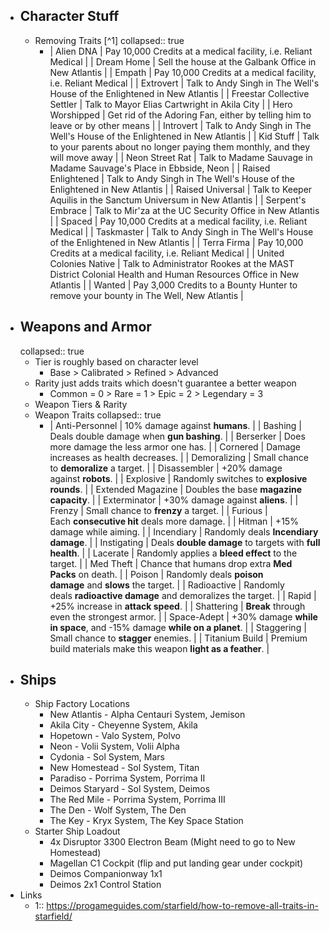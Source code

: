 - ## Character Stuff
	- Removing Traits [^1]
	  collapsed:: true
		- | Alien DNA | Pay 10,000 Credits at a medical facility, i.e. Reliant Medical |
		  | Dream Home | Sell the house at the Galbank Office in New Atlantis |
		  | Empath | Pay 10,000 Credits at a medical facility, i.e. Reliant Medical |
		  | Extrovert | Talk to Andy Singh in The Well's House of the Enlightened in New Atlantis |
		  | Freestar Collective Settler | Talk to Mayor Elias Cartwright in Akila City |
		  | Hero Worshipped | Get rid of the Adoring Fan, either by telling him to leave or by other means |
		  | Introvert | Talk to Andy Singh in The Well's House of the Enlightened in New Atlantis |
		  | Kid Stuff | Talk to your parents about no longer paying them monthly, and they will move away |
		  | Neon Street Rat | Talk to Madame Sauvage in Madame Sauvage's Place in Ebbside, Neon |
		  | Raised Enlightened | Talk to Andy Singh in The Well's House of the Enlightened in New Atlantis |
		  | Raised Universal | Talk to Keeper Aquilis in the Sanctum Universum in New Atlantis |
		  | Serpent's Embrace | Talk to Mir'za at the UC Security Office in New Atlantis |
		  | Spaced | Pay 10,000 Credits at a medical facility, i.e. Reliant Medical |
		  | Taskmaster | Talk to Andy Singh in The Well's House of the Enlightened in New Atlantis |
		  | Terra Firma | Pay 10,000 Credits at a medical facility, i.e. Reliant Medical |
		  | United Colonies Native | Talk to Administrator Rookes at the MAST District Colonial Health and Human Resources Office in New Atlantis |
		  | Wanted | Pay 3,000 Credits to a Bounty Hunter to remove your bounty in The Well, New Atlantis |
- ## Weapons and Armor
  collapsed:: true
	- Tier is roughly based on character level
		- Base > Calibrated > Refined > Advanced
	- Rarity just adds traits which doesn't guarantee a better weapon
		- Common = 0 > Rare = 1 > Epic = 2 > Legendary = 3
	- Weapon Tiers & Rarity
	- Weapon Traits
	  collapsed:: true
		- | Anti-Personnel | 10% damage against **humans**. |
		  | Bashing | Deals double damage when **gun bashing**. |
		  | Berserker | Does more damage the less armor one has. |
		  | Cornered | Damage increases as health decreases. |
		  | Demoralizing | Small chance to **demoralize** a target. |
		  | Disassembler | +20% damage against **robots**. |
		  | Explosive | Randomly switches to **explosive rounds**. |
		  | Extended Magazine | Doubles the base **magazine capacity**. |
		  | Exterminator | +30% damage against **aliens**. |
		  | Frenzy | Small chance to **frenzy** a target. |
		  | Furious | Each **consecutive hit** deals more damage. |
		  | Hitman | +15% damage while aiming. |
		  | Incendiary | Randomly deals **Incendiary damage**. |
		  | Instigating | Deals **double damage** to targets with **full health**. |
		  | Lacerate | Randomly applies a **bleed effect** to the target. |
		  | Med Theft | Chance that humans drop extra **Med Packs** on death. |
		  | Poison | Randomly deals **poison damage** and **slows** the target. |
		  | Radioactive | Randomly deals **radioactive damage** and demoralizes the target. |
		  | Rapid | +25% increase in **attack speed**. |
		  | Shattering | **Break** through even the strongest armor. |
		  | Space-Adept | +30% damage **while in space**, and -15% damage **while on a planet**. |
		  | Staggering | Small chance to **stagger** enemies. |
		  | Titanium Build | Premium build materials make this weapon **light as a feather**. |
- ## Ships
	- Ship Factory Locations
		- New Atlantis - Alpha Centauri System, Jemison
		- Akila City - Cheyenne System, Akila
		- Hopetown - Valo System, Polvo
		- Neon - Volii System, Volii Alpha
		- Cydonia - Sol System, Mars
		- New Homestead - Sol System, Titan
		- Paradiso - Porrima System, Porrima II
		- Deimos Staryard - Sol System, Deimos
		- The Red Mile - Porrima System, Porrima III
		- The Den - Wolf System, The Den
		- The Key - Kryx System, The Key Space Station
	- Starter Ship Loadout
		- 4x Disruptor 3300 Electron Beam (Might need to go to New Homestead)
		- Magellan C1 Cockpit (flip and put landing gear under cockpit)
		- Deimos Companionway 1x1
		- Deimos 2x1 Control Station
- Links
	- 1:: https://progameguides.com/starfield/how-to-remove-all-traits-in-starfield/